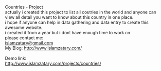 Countries - Project <br />
actually i created this project to list all coutries in the world and anyone can view all detail you want to know about this country in one place.
<br />
i hope if anyone can help in data gathering and data entry to create this awesome website.
<br />
i created it from a year but i dont have enough time to work on <br />
please contact me:<br />
islamzatary@gmail.com
<br />
My Blog: http://www.islamzatary.com/<br /><br /> 
Demo link:<br /> 
http://www.islamzatary.com/projects/countries/



